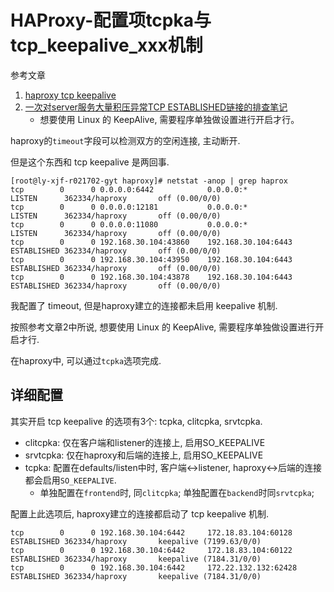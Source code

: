 # HAProxy-配置项tcpka与tcp_keepalive_xxx机制

参考文章

1. [haproxy tcp keepalive](https://www.cnblogs.com/zhedan/p/14246958.html)
2. [一次对server服务大量积压异常TCP ESTABLISHED链接的排查笔记](https://segmentfault.com/a/1190000018666124)
    - 想要使用 Linux 的 KeepAlive, 需要程序单独做设置进行开启才行。

haproxy的`timeout`字段可以检测双方的空闲连接, 主动断开.

但是这个东西和 tcp keepalive 是两回事.

```log
[root@ly-xjf-r021702-gyt haproxy]# netstat -anop | grep haprox
tcp        0      0 0.0.0.0:6442            0.0.0.0:*               LISTEN      362334/haproxy       off (0.00/0/0)
tcp        0      0 0.0.0.0:12181           0.0.0.0:*               LISTEN      362334/haproxy       off (0.00/0/0)
tcp        0      0 0.0.0.0:11080           0.0.0.0:*               LISTEN      362334/haproxy       off (0.00/0/0)
tcp        0      0 192.168.30.104:43860    192.168.30.104:6443     ESTABLISHED 362334/haproxy       off (0.00/0/0)
tcp        0      0 192.168.30.104:43950    192.168.30.104:6443     ESTABLISHED 362334/haproxy       off (0.00/0/0)
tcp        0      0 192.168.30.104:43878    192.168.30.104:6443     ESTABLISHED 362334/haproxy       off (0.00/0/0)
```

我配置了 timeout, 但是haproxy建立的连接都未启用 keepalive 机制.

按照参考文章2中所说, 想要使用 Linux 的 KeepAlive, 需要程序单独做设置进行开启才行.

在haproxy中, 可以通过`tcpka`选项完成.

## 详细配置

其实开启 tcp keepalive 的选项有3个: tcpka, clitcpka, srvtcpka.

- clitcpka: 仅在客户端和listener的连接上, 启用SO_KEEPALIVE
- srvtcpka: 仅在haproxy和后端的连接上, 启用SO_KEEPALIVE
- tcpka: 配置在defaults/listen中时, 客户端<->listener, haproxy<->后端的连接都会启用`SO_KEEPALIVE`.
    - 单独配置在`frontend`时, 同`clitcpka`; 单独配置在`backend`时同`srvtcpka`;

配置上此选项后, haproxy建立的连接都启动了 tcp keepalive 机制.

```
tcp        0      0 192.168.30.104:6442     172.18.83.104:60128     ESTABLISHED 362334/haproxy       keepalive (7199.63/0/0)
tcp        0      0 192.168.30.104:6442     172.18.83.104:60122     ESTABLISHED 362334/haproxy       keepalive (7184.31/0/0)
tcp        0      0 192.168.30.104:6442     172.22.132.132:62428    ESTABLISHED 362334/haproxy       keepalive (7184.31/0/0)
```
